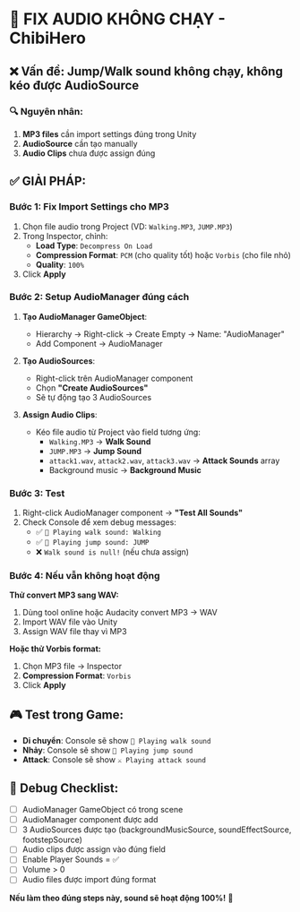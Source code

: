 # 🔧 FIX AUDIO KHÔNG CHẠY - ChibiHero

## ❌ Vấn đề: Jump/Walk sound không chạy, không kéo được AudioSource

### 🔍 Nguyên nhân:
1. **MP3 files** cần import settings đúng trong Unity
2. **AudioSource** cần tạo manually 
3. **Audio Clips** chưa được assign đúng

## ✅ GIẢI PHÁP:

### Bước 1: Fix Import Settings cho MP3
1. Chọn file audio trong Project (VD: `Walking.MP3`, `JUMP.MP3`)
2. Trong Inspector, chỉnh:
   - **Load Type**: `Decompress On Load`
   - **Compression Format**: `PCM` (cho quality tốt) hoặc `Vorbis` (cho file nhỏ)
   - **Quality**: `100%`
3. Click **Apply**

### Bước 2: Setup AudioManager đúng cách
1. **Tạo AudioManager GameObject**:
   - Hierarchy → Right-click → Create Empty → Name: "AudioManager"
   - Add Component → AudioManager

2. **Tạo AudioSources**:
   - Right-click trên AudioManager component
   - Chọn **"Create AudioSources"**
   - Sẽ tự động tạo 3 AudioSources

3. **Assign Audio Clips**:
   - Kéo file audio từ Project vào field tương ứng:
     - `Walking.MP3` → **Walk Sound**
     - `JUMP.MP3` → **Jump Sound**
     - `attack1.wav`, `attack2.wav`, `attack3.wav` → **Attack Sounds** array
     - Background music → **Background Music**

### Bước 3: Test
1. Right-click AudioManager component → **"Test All Sounds"**
2. Check Console để xem debug messages:
   - ✅ `🚶 Playing walk sound: Walking`
   - ✅ `🦘 Playing jump sound: JUMP`
   - ❌ `Walk sound is null!` (nếu chưa assign)

### Bước 4: Nếu vẫn không hoạt động
**Thử convert MP3 sang WAV:**
1. Dùng tool online hoặc Audacity convert MP3 → WAV
2. Import WAV file vào Unity
3. Assign WAV file thay vì MP3

**Hoặc thử Vorbis format:**
1. Chọn MP3 file → Inspector
2. **Compression Format**: `Vorbis`
3. Click **Apply**

## 🎮 Test trong Game:
- **Di chuyển**: Console sẽ show `🚶 Playing walk sound`
- **Nhảy**: Console sẽ show `🦘 Playing jump sound`
- **Attack**: Console sẽ show `⚔️ Playing attack sound`

## 📝 Debug Checklist:
- [ ] AudioManager GameObject có trong scene
- [ ] AudioManager component được add
- [ ] 3 AudioSources được tạo (backgroundMusicSource, soundEffectSource, footstepSource)
- [ ] Audio clips được assign vào đúng field
- [ ] Enable Player Sounds = ✅
- [ ] Volume > 0
- [ ] Audio files được import đúng format

**Nếu làm theo đúng steps này, sound sẽ hoạt động 100%!** 🎵
